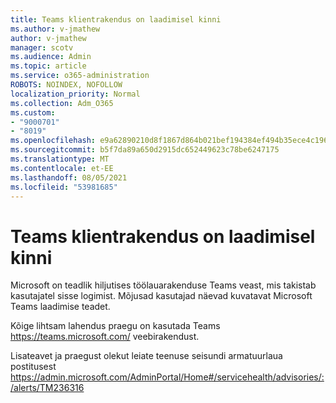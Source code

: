 ```yaml
---
title: Teams klientrakendus on laadimisel kinni
ms.author: v-jmathew
author: v-jmathew
manager: scotv
ms.audience: Admin
ms.topic: article
ms.service: o365-administration
ROBOTS: NOINDEX, NOFOLLOW
localization_priority: Normal
ms.collection: Adm_O365
ms.custom:
- "9000701"
- "8019"
ms.openlocfilehash: e9a62890210d8f1867d864b021bef194384ef494b35ece4c1962e4f33ac53272
ms.sourcegitcommit: b5f7da89a650d2915dc652449623c78be6247175
ms.translationtype: MT
ms.contentlocale: et-EE
ms.lasthandoff: 08/05/2021
ms.locfileid: "53981685"
---
```

# <a name="teams-client-is-stuck-on-loading"></a>Teams klientrakendus on laadimisel kinni

Microsoft on teadlik hiljutises töölauarakenduse Teams veast, mis takistab kasutajatel sisse logimist. Mõjusad kasutajad näevad kuvatavat Microsoft Teams laadimise teadet.

Kõige lihtsam lahendus praegu on kasutada Teams <https://teams.microsoft.com/> veebirakendust.

Lisateavet ja praegust olekut leiate teenuse seisundi armatuurlaua postitusest <https://admin.microsoft.com/AdminPortal/Home#/servicehealth/advisories/:/alerts/TM236316>

